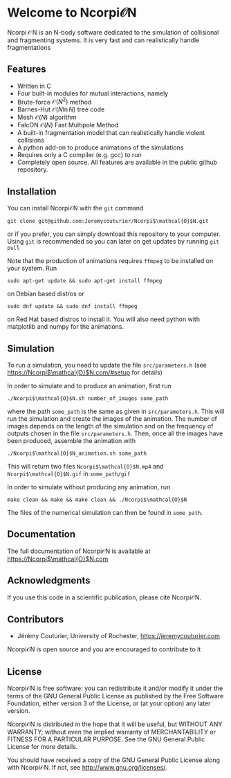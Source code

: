 # Welcome to Ncorpi$\mathcal{O}$N

Ncorpi$\!\!\mathcal{O}\!\!$N is an N-body software dedicated to the simulation of collisional and fragmenting systems. It is very fast and can realistically handle fragmentations


## Features

- Written in C
- Four built-in modules for mutual interactions, namely
- Brute-force $\mathcal{O}(N^2)$ method
- Barnes-Hut $\mathcal{O}(N \ln N)$ tree code
- Mesh $\mathcal{O}(N)$ algorithm
- FalcON $\mathcal{O}(N)$ Fast Multipole Method
- A built-in fragmentation model that can realistically handle violent collisions
- A python add-on to produce animations of the simulations
- Requires only a C compiler (e.g. gcc) to run
- Completely open source. All features are available in the public github repository.


## Installation

You can install Ncorpi$\mathcal{O}$N with the ```git``` command

	git clone git@github.com:Jeremycouturier/Ncorpi$\mathcal{O}$N.git
	
or if you prefer, you can simply download this repository to your computer. Using ```git``` is recommended so you can later on get updates
by running ```git pull```

Note that the production of animations requires ```ffmpeg``` to be installed on your system. Run

	sudo apt-get update && sudo apt-get install ffmpeg
	
on Debian based distros or

	sudo dnf update && sudo dnf install ffmpeg
	
on Red Hat based distros to install it. You will also need python with matplotlib and numpy for the animations.


## Simulation

To run a simulation, you need to update the file ```src/parameters.h``` (see <https://Ncorpi$\mathcal{O}$N.com/#setup> for details)

In order to simulate and to produce an animation, first run

	./Ncorpi$\mathcal{O}$N.sh number_of_images some_path
	
where the path ```some_path``` is the same as given in ```src/parameters.h```. This will run the simulation and create the images of the animation.
The number of images depends on the length of the simulation and on the
frequency of outputs chosen in the file ```src/parameters.h```. Then, once all the images have been produced, assemble the animation with

	./Ncorpi$\mathcal{O}$N_animation.sh some_path
	
This will return two files ```Ncorpi$\mathcal{O}$N.mp4``` and ```Ncorpi$\mathcal{O}$N.gif``` in ```some_path/gif```

In order to simulate without producing any animation, run

	make clean && make && make clean && ./Ncorpi$\mathcal{O}$N
	
The files of the numerical simulation can then be found in ```some_path```.


## Documentation

The full documentation of Ncorpi$\mathcal{O}$N is available at <https://Ncorpi$\mathcal{O}$N.com>


## Acknowledgments

If you use this code in a scientific publication, please cite Ncorpi$\mathcal{O}$N.


## Contributors

- Jérémy Couturier, University of Rochester, <https://jeremycouturier.com>

Ncorpi$\mathcal{O}$N is open source and you are encouraged to contribute to it 


## License

Ncorpi$\mathcal{O}$N is free software: you can redistribute it and/or modify it under the terms of the GNU General Public License as published by the Free Software Foundation, either version 3 of the License, or (at your option) any later version.

Ncorpi$\mathcal{O}$N is distributed in the hope that it will be useful, but WITHOUT ANY WARRANTY; without even the implied warranty of MERCHANTABILITY or FITNESS FOR A PARTICULAR PURPOSE.  See the GNU General Public License for more details.

You should have received a copy of the GNU General Public License along with Ncorpi$\mathcal{O}$N.  If not, see <http://www.gnu.org/licenses/>.
